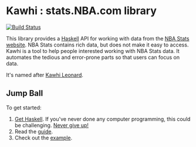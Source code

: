 # Kawhi : stats.NBA.com library

[![Build Status](https://travis-ci.org/hamsterdam/kawhi.svg?branch=development)](https://travis-ci.org/hamsterdam/kawhi)

This library provides a [Haskell](https://haskell-lang.org) API for working with data from the [NBA Stats website](http://stats.nba.com). NBA Stats contains rich data, but does not make it easy to access. Kawhi is a tool to help people interested working with NBA Stats data. It automates the tedious and error-prone parts so that users can focus on data.

It's named after [Kawhi Leonard](http://cdn2.vox-cdn.com/assets/5039756/Kawhi-Leonard-portrait-oil.JPG).

## Jump Ball

To get started:

1. [Get Haskell](https://haskell-lang.org/get-started). If you've never done any computer programming, this could be challenging. [Never give up!](https://www.instagram.com/p/BENA9hpN_wL/)
2. Read the [guide](guide.md).
3. Check out the [example](example).
